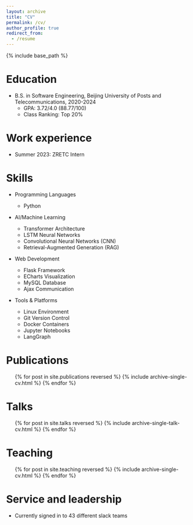 ```yaml
---
layout: archive
title: "CV"
permalink: /cv/
author_profile: true
redirect_from:
  - /resume
---
```


{% include base_path %}

Education
======
<!-- * M.S. in Software Engineering (Candidate), Peking University School of Software and Microelectronics, 2025 (expected) -->
* B.S. in Software Engineering, Beijing University of Posts and Telecommunications, 2020-2024
  * GPA: 3.72/4.0 (88.77/100)
  * Class Ranking: Top 20%

Work experience
======
* Summer 2023: ZRETC Intern
  
Skills
======
* Programming Languages
  * Python 
  
* AI/Machine Learning
  * Transformer Architecture
  * LSTM Neural Networks
  * Convolutional Neural Networks (CNN)
  * Retrieval-Augmented Generation (RAG)
  
* Web Development
  * Flask Framework
  * ECharts Visualization
  * MySQL Database
  * Ajax Communication

* Tools & Platforms
  * Linux Environment
  * Git Version Control
  * Docker Containers
  * Jupyter Notebooks
  * LangGraph

<!-- Education
======
* Ph.D in Version Control Theory, GitHub University, 2018 (expected)
* M.S. in Jekyll, GitHub University, 2014
* B.S. in GitHub, GitHub University, 2012

Work experience
======
* Spring 2024: Academic Pages Collaborator
  * GitHub University
  * Duties includes: Updates and improvements to template
  * Supervisor: The Users

* Fall 2015: Research Assistant
  * GitHub University
  * Duties included: Merging pull requests
  * Supervisor: Professor Hub

* Summer 2015: Research Assistant
  * GitHub University
  * Duties included: Tagging issues
  * Supervisor: Professor Git
  
Skills
======
* Skill 1
* Skill 2
  * Sub-skill 2.1
  * Sub-skill 2.2
  * Sub-skill 2.3
* Skill 3 -->

Publications
======
  <ul>{% for post in site.publications reversed %}
    {% include archive-single-cv.html %}
  {% endfor %}</ul>
  
Talks
======
  <ul>{% for post in site.talks reversed %}
    {% include archive-single-talk-cv.html  %}
  {% endfor %}</ul>
  
Teaching
======
  <ul>{% for post in site.teaching reversed %}
    {% include archive-single-cv.html %}
  {% endfor %}</ul>
  
Service and leadership
======
* Currently signed in to 43 different slack teams
